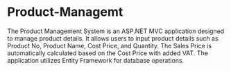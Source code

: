 # Product-Managemt
The Product Management System is an ASP.NET MVC application designed to manage product details. It allows users to input product details such as Product No, Product Name, Cost Price, and Quantity. The Sales Price is automatically calculated based on the Cost Price with added VAT. The application utilizes Entity Framework for database operations.
